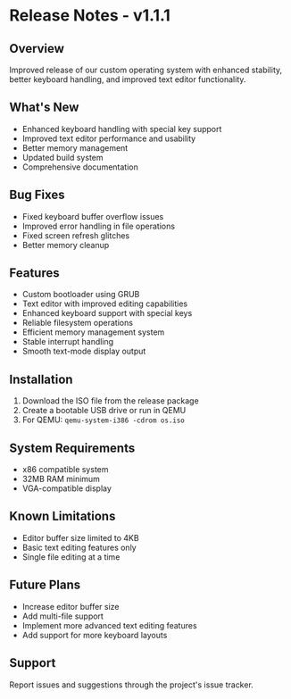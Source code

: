 # Release Notes - v1.1.1

## Overview
Improved release of our custom operating system with enhanced stability, better keyboard handling, and improved text editor functionality.

## What's New
- Enhanced keyboard handling with special key support
- Improved text editor performance and usability
- Better memory management
- Updated build system
- Comprehensive documentation

## Bug Fixes
- Fixed keyboard buffer overflow issues
- Improved error handling in file operations
- Fixed screen refresh glitches
- Better memory cleanup

## Features
- Custom bootloader using GRUB
- Text editor with improved editing capabilities
- Enhanced keyboard support with special keys
- Reliable filesystem operations
- Efficient memory management system
- Stable interrupt handling
- Smooth text-mode display output

## Installation
1. Download the ISO file from the release package
2. Create a bootable USB drive or run in QEMU
3. For QEMU: `qemu-system-i386 -cdrom os.iso`

## System Requirements
- x86 compatible system
- 32MB RAM minimum
- VGA-compatible display

## Known Limitations
- Editor buffer size limited to 4KB
- Basic text editing features only
- Single file editing at a time

## Future Plans
- Increase editor buffer size
- Add multi-file support
- Implement more advanced text editing features
- Add support for more keyboard layouts

## Support
Report issues and suggestions through the project's issue tracker.

